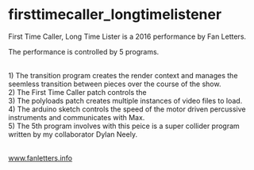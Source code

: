 # firsttimecaller_longtimelistener

First Time Caller, Long Time Lister is a 2016 performance by Fan Letters.

The performance is controlled by 5 programs.

<br> 1) The transition program creates the render context and manages the seemless transition between pieces over the course of the show.
<br> 2) The First Time Caller patch controls the 
<br> 3) The polyloads patch creates multiple instances of video files to load.
<br> 4) The arduino sketch controls the speed of the motor driven percussive instruments and communicates with Max.
<br> 5) The 5th program involves with this peice is a super collider program written by my collaborator Dylan Neely.

<br> www.fanletters.info
